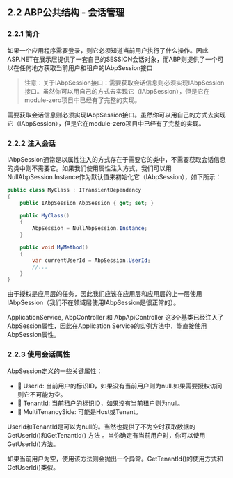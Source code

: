 ## 2.2 ABP公共结构 - 会话管理

### 2.2.1 简介

如果一个应用程序需要登录，则它必须知道当前用户执行了什么操作。因此ASP.NET在展示层提供了一套自己的SESSION会话对象，而ABP则提供了一个可以在任何地方获取当前用户和租户的IAbpSession接口

>  	注意：关于IAbpSession接口：需要获取会话信息则必须实现IAbpSession接口。虽然你可以用自己的方式去实现它（IAbpSession），但是它在module-zero项目中已经有了完整的实现。

需要获取会话信息则必须实现IAbpSession接口。虽然你可以用自己的方式去实现它（IAbpSession），但是它在module-zero项目中已经有了完整的实现。

### 2.2.2 注入会话

IAbpSession通常是以属性注入的方式存在于需要它的类中，不需要获取会话信息的类中则不需要它。如果我们使用属性注入方式，我们可以用NullAbpSession.Instance作为默认值来初始化它（IAbpSession），如下所示：

``` csharp
public class MyClass : ITransientDependency
{
    public IAbpSession AbpSession { get; set; }

    public MyClass()
    {
        AbpSession = NullAbpSession.Instance;
    }

    public void MyMethod()
    {
        var currentUserId = AbpSession.UserId;
        //...
    }
}
``` 

由于授权是应用层的任务，因此我们应该在应用层和应用层的上一层使用IAbpSession（我们不在领域层使用IAbpSession是很正常的）。

ApplicationService, AbpController 和 AbpApiController 这3个基类已经注入了AbpSession属性，因此在Application Service的实例方法中，能直接使用AbpSession属性。

### 2.2.3 使用会话属性

AbpSession定义的一些关键属性：

+ 	UserId: 当前用户的标识ID，如果没有当前用户则为null.如果需要授权访问则它不可能为空。
+ 	TenantId: 当前租户的标识ID，如果没有当前租户则为null。
+ 	MultiTenancySide: 可能是Host或Tenant。

UserId和TenantId是可以为null的。当然也提供了不为空时获取数据的 GetUserId()和GetTenantId() 方法 。当你确定有当前用户时，你可以使用  GetUserId()方法。

如果当前用户为空，使用该方法则会抛出一个异常。GetTenantId()的使用方式和GetUserId()类似。


